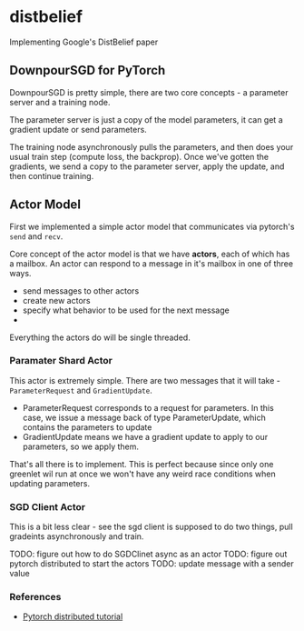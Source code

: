 # distbelief
Implementing Google's DistBelief paper

## DownpourSGD for PyTorch

DownpourSGD is pretty simple, there are two core concepts - a parameter server and a training node.

The parameter server is just a copy of the model parameters, it can get a gradient update or send parameters.

The training node asynchronously pulls the parameters, and then does your usual train step (compute loss, the backprop).
Once we've gotten the gradients, we send a copy to the parameter server, apply the update, and then continue training. 

## Actor Model
First we implemented a simple actor model that communicates via pytorch's `send` and `recv`. 

Core concept of the actor model is that we have **actors**, each of which has a mailbox. An actor can respond to a message in it's mailbox in one of three ways.
- send messages to other actors
- create new actors
- specify what behavior to be used for the next message
-
Everything the actors do will be single threaded.

### Paramater Shard Actor

This actor is extremely simple. 
There are two messages that it will take - `ParameterRequest` and `GradientUpdate`. 
- ParameterRequest corresponds to a request for parameters. In this case, we issue a message back of type ParameterUpdate, which contains the parameters to update
- GradientUpdate means we have a gradient update to apply to our parameters, so we apply them. 

That's all there is to implement. This is perfect because since only one greenlet wil run at once we won't have any weird race conditions when updating parameters.

### SGD Client Actor

This is a bit less clear - see the sgd client is supposed to do two things, pull gradeints asynchronously and train. 

TODO: figure out how to do SGDClinet async as an actor
TODO: figure out pytorch distributed to start the actors
TODO: update message with a sender value


### References
- [Pytorch distributed tutorial](http://pytorch.org/tutorials/intermediate/dist_tuto.html)

